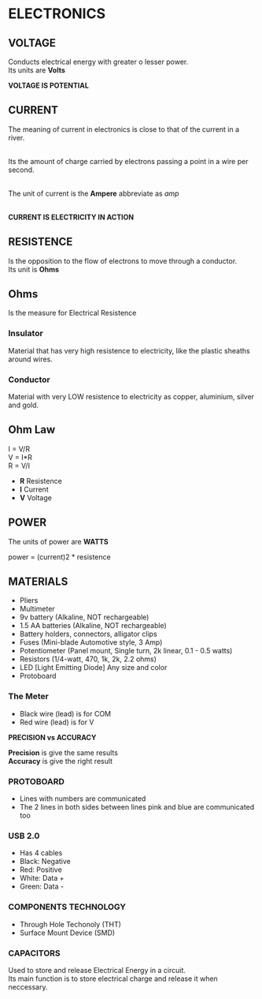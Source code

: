# ELECTRONICS

## VOLTAGE

Conducts electrical energy with greater o lesser power. <br/>
Its units are __Volts__ <br/>

__VOLTAGE IS POTENTIAL__ <br/>


## CURRENT

The meaning of current in electronics is close to that of the current in a river. <br/><br/>

Its the amount of charge carried by electrons passing a point in a wire per second. <br/><br/>

The unit of current is the __Ampere__ abbreviate as _amp_<br/><br/>

__CURRENT IS ELECTRICITY IN ACTION__ <br/>


## RESISTENCE

Is the opposition to the flow of electrons to move through a conductor. <br/>
Its unit is __Ohms__ <br/>

## Ohms

Is the measure for Electrical Resistence <br/>

### Insulator

Material that has very high resistence to electricity, like the plastic sheaths around wires.

### Conductor

Material with very LOW resistence to electricity as copper, aluminium, silver and gold.

## Ohm Law

I = V/R <br/>
V = I*R <br/>
R = V/I <br/>

* __R__ Resistence
* __I__ Current
* __V__ Voltage

## POWER

The units of power are __WATTS__ <br/>

power = (current)2 * resistence <br/>


## MATERIALS

* Pliers
* Multimeter
* 9v battery (Alkaline, NOT rechargeable)
* 1.5 AA batteries (Alkaline, NOT rechargeable)
* Battery holders, connectors, alligator clips
* Fuses (Mini-blade Automotive style, 3 Amp)
* Potentiometer (Panel mount, Single turn, 2k linear, 0.1 - 0.5 watts)
* Resistors (1/4-watt, 470, 1k, 2k, 2.2 ohms)
* LED [Light Emitting Diode] Any size and color
* Protoboard

### The Meter

* Black wire (lead) is for COM
* Red wire (lead) is for V

__PRECISION vs ACCURACY__ <br/>

__Precision__ is give the same results <br/>
__Accuracy__ is give the right result <br/>

### PROTOBOARD

* Lines with numbers are communicated 
* The 2 lines in both sides between lines pink and blue are communicated too


### USB 2.0

* Has 4 cables
* Black: Negative
* Red: Positive
* White: Data +
* Green: Data -

### COMPONENTS TECHNOLOGY

* Through Hole Techonoly (THT)
* Surface Mount Device (SMD)

### CAPACITORS

Used to store and release Electrical Energy in a circuit. <br/>
Its main function is to store electrical charge and release it when neccessary.







